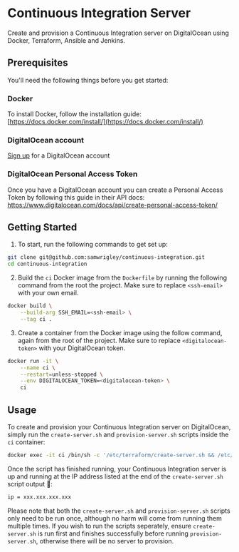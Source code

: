 # Continuous Integration Server

Create and provision a Continuous Integration server on DigitalOcean using Docker, Terraform, Ansible and Jenkins.

## Prerequisites

You'll need the following things before you get started:

### Docker

To install Docker, follow the installation guide: [https://docs.docker.com/install/](https://docs.docker.com/install/)

### DigitalOcean account

[Sign up](https://m.do.co/c/344de7bea76b) for a DigitalOcean account

### DigitalOcean Personal Access Token

Once you have a DigitalOcean account you can create a Personal Access Token by following this guide in their API docs: https://www.digitalocean.com/docs/api/create-personal-access-token/

## Getting Started

1. To start, run the following commands to get set up:

```sh
git clone git@github.com:samwrigley/continuous-integration.git
cd continuous-integration
```

2. Build the `ci` Docker image from the `Dockerfile` by running the following command from the root the project. Make sure to replace `<ssh-email>` with your own email.

```sh
docker build \
    --build-arg SSH_EMAIL=<ssh-email> \
    --tag ci .
```

3. Create a container from the Docker image using the follow command, again from the root of the project. Make sure to replace `<digitalocean-token>` with your DigitalOcean token.

```sh
docker run -it \
    --name ci \
    --restart=unless-stopped \
    --env DIGITALOCEAN_TOKEN=<digitalocean-token> \
    ci
```

## Usage

To create and provision your Continuous Integration server on DigitalOcean, simply run the `create-server.sh` and `provision-server.sh` scripts inside the `ci` container:

```sh
docker exec -it ci /bin/sh -c '/etc/terraform/create-server.sh && /etc/ansible/provision-server.sh'
```

Once the script has finished running, your Continuous Integration server is up and running at the IP address listed at the end of the `create-server.sh` script output 🚀:

```sh
ip = xxx.xxx.xxx.xxx
```

Please note that both the `create-server.sh` and `provision-server.sh` scripts only need to be run once, although no harm will come from running them multiple times. If you wish to run the scripts seperately, ensure `create-server.sh` is run first and finishes successfully before running `provision-server.sh`, otherwise there will be no server to provision.
